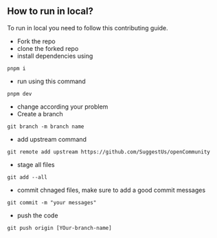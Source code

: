 ## How to run in local?

To run in local you need to follow this contributing guide.

- Fork the repo
- clone the forked repo
- install dependencies using

```
pnpm i

```

- run using this command

```
pnpm dev

```

- change according your problem
- Create a branch

```
git branch -m branch name

```

- add upstream command

```
git remote add upstream https://github.com/SuggestUs/openCommunity

```

- stage all files

```
git add --all

```

- commit chnaged files, make sure to add a good commit messages

```
git commit -m "your messages"
```

- push the code

```
git push origin [YOur-branch-name]
```
